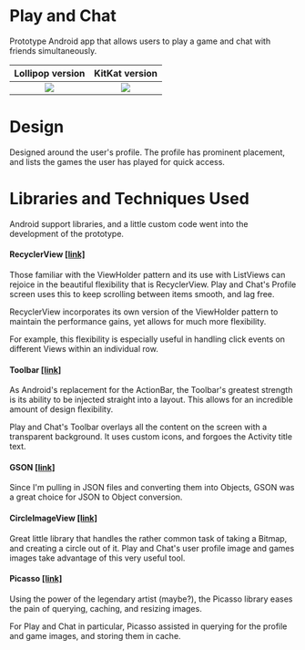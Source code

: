 # Play and Chat
Prototype Android app that allows users to play a game and chat with friends simultaneously.

Lollipop version             |  KitKat version
:-------------------------:|:-------------------------:
![](https://raw.githubusercontent.com/ryan-simon/playandchat/master/screenshots/PlayandChatLollipop.png)  |  ![](https://raw.githubusercontent.com/ryan-simon/playandchat/master/screenshots/PlayandChatKitKat.png)

# Design
Designed around the user's profile. The profile has prominent placement, and lists the games the user has played for quick access.

# Libraries and Techniques Used
Android support libraries, and a little custom code went into the development of the prototype.

#### RecyclerView [[link]](https://developer.android.com/reference/android/support/v7/widget/RecyclerView.html)
Those familiar with the ViewHolder pattern and its use with ListViews can rejoice in the beautiful flexibility that is RecyclerView. Play and Chat's Profile screen uses this to keep scrolling between items smooth, and lag free.

RecyclerView incorporates its own version of the ViewHolder pattern to maintain the performance gains, yet allows for much more flexibility.

For example, this flexibility is especially useful in handling click events on different Views within an individual row.

#### Toolbar [[link]](http://developer.android.com/reference/android/widget/Toolbar.html)
As Android's replacement for the ActionBar, the Toolbar's greatest strength is its ability to be injected straight into a layout. This allows for an incredible amount of design flexibility.

Play and Chat's Toolbar overlays all the content on the screen with a transparent background. It uses custom icons, and forgoes the Activity title text.

#### GSON [[link]](https://code.google.com/p/google-gson/)
Since I'm pulling in JSON files and converting them into Objects, GSON was a great choice for JSON to Object conversion.

#### CircleImageView [[link]](https://github.com/hdodenhof/CircleImageView)
Great little library that handles the rather common task of taking a Bitmap, and creating a circle out of it. Play and Chat's user profile image and games images take advantage of this very useful tool.

#### Picasso [[link]](http://square.github.io/picasso/)
Using the power of the legendary artist (maybe?), the Picasso library eases the pain of querying, caching, and resizing images.

For Play and Chat in particular, Picasso assisted in querying for the profile and game images, and storing them in cache.